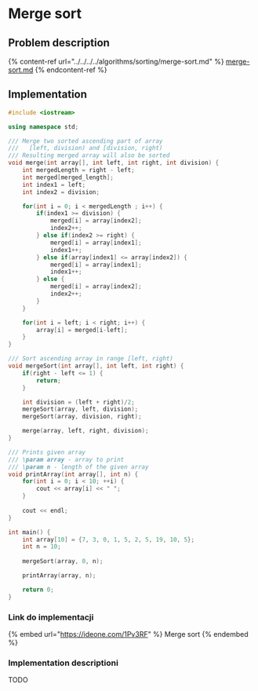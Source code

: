 # Merge sort

## Problem description

{% content-ref url="../../../../algorithms/sorting/merge-sort.md" %}
[merge-sort.md](../../../../algorithms/sorting/merge-sort.md)
{% endcontent-ref %}

## Implementation

```cpp
#include <iostream>

using namespace std;

/// Merge two sorted ascending part of array
///   [left, division) and [division, right)
/// Resulting merged array will also be sorted
void merge(int array[], int left, int right, int division) {
    int mergedLength = right - left;
    int merged[merged_length];
    int index1 = left;
    int index2 = division;

    for(int i = 0; i < mergedLength ; i++) {
        if(index1 >= division) {
            merged[i] = array[index2];
            index2++;
        } else if(index2 >= right) {
            merged[i] = array[index1];
            index1++;
        } else if(array[index1] <= array[index2]) {
            merged[i] = array[index1];
            index1++;
        } else {
            merged[i] = array[index2];
            index2++;
        }
    }

    for(int i = left; i < right; i++) {
        array[i] = merged[i-left];
    }
}

/// Sort ascending array in range [left, right)
void mergeSort(int array[], int left, int right) {
    if(right - left <= 1) {
        return;
    }

    int division = (left + right)/2;
    mergeSort(array, left, division);
    mergeSort(array, division, right);

    merge(array, left, right, division);
}

/// Prints given array
/// \param array - array to print
/// \param n - length of the given array
void printArray(int array[], int n) {
    for(int i = 0; i < 10; ++i) {
        cout << array[i] << " ";
    }
 
    cout << endl;
}

int main() {
    int array[10] = {7, 3, 0, 1, 5, 2, 5, 19, 10, 5};
    int n = 10;
    
    mergeSort(array, 0, n);

    printArray(array, n);

    return 0;
}
```

### Link do implementacji

{% embed url="https://ideone.com/1Pv3RF" %}
Merge sort
{% endembed %}

### Implementation descriptioni

TODO
